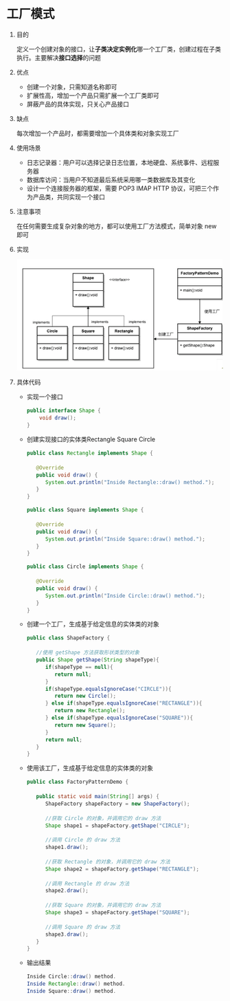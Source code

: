 # 工厂模式

1. 目的

   定义一个创建对象的接口，让**子类决定实例化**哪一个工厂类，创建过程在子类执行。主要解决**接口选择**的问题

2. 优点

   - 创建一个对象，只需知道名称即可
   - 扩展性高，增加一个产品只需扩展一个工厂类即可
   - 屏蔽产品的具体实现，只关心产品接口

3. 缺点

   每次增加一个产品时，都需要增加一个具体类和对象实现工厂

4. 使用场景

   - 日志记录器：用户可以选择记录日志位置，本地硬盘、系统事件、远程服务器
   - 数据库访问：当用户不知道最后系统采用哪一类数据库及其变化
   - 设计一个连接服务器的框架，需要 POP3 IMAP HTTP 协议，可把三个作为产品类，共同实现一个接口

5. 注意事项

   在任何需要生成复杂对象的地方，都可以使用工厂方法模式，简单对象 new 即可

6. 实现

   ![image](https://github.com/Einsgates/DesignPattern/blob/master/photos/%E5%B7%A5%E5%8E%82%E6%A8%A1%E5%BC%8F.png)
   
7. 具体代码

   - 实现一个接口

     ```java
     public interface Shape {
         void draw();
     }
     ```

   - 创建实现接口的实体类Rectangle Square Circle

     ```java
     public class Rectangle implements Shape {
      
        @Override
        public void draw() {
           System.out.println("Inside Rectangle::draw() method.");
        }
     }
     ```

     ```java
     public class Square implements Shape {
      
        @Override
        public void draw() {
           System.out.println("Inside Square::draw() method.");
        }
     }
     ```

     ```java
     public class Circle implements Shape {
      
        @Override
        public void draw() {
           System.out.println("Inside Circle::draw() method.");
        }
     }
     ```

   - 创建一个工厂，生成基于给定信息的实体类的对象

     ```java
     public class ShapeFactory {
         
        //使用 getShape 方法获取形状类型的对象
        public Shape getShape(String shapeType){
           if(shapeType == null){
              return null;
           }        
           if(shapeType.equalsIgnoreCase("CIRCLE")){
              return new Circle();
           } else if(shapeType.equalsIgnoreCase("RECTANGLE")){
              return new Rectangle();
           } else if(shapeType.equalsIgnoreCase("SQUARE")){
              return new Square();
           }
           return null;
        }
     }
     ```

   - 使用该工厂，生成基于给定信息的实体类的对象

     ```java
     public class FactoryPatternDemo {
      
        public static void main(String[] args) {
           ShapeFactory shapeFactory = new ShapeFactory();
      
           //获取 Circle 的对象，并调用它的 draw 方法
           Shape shape1 = shapeFactory.getShape("CIRCLE");
      
           //调用 Circle 的 draw 方法
           shape1.draw();
      
           //获取 Rectangle 的对象，并调用它的 draw 方法
           Shape shape2 = shapeFactory.getShape("RECTANGLE");
      
           //调用 Rectangle 的 draw 方法
           shape2.draw();
      
           //获取 Square 的对象，并调用它的 draw 方法
           Shape shape3 = shapeFactory.getShape("SQUARE");
      
           //调用 Square 的 draw 方法
           shape3.draw();
        }
     }
     ```

   - 输出结果

     ```java
     Inside Circle::draw() method.
     Inside Rectangle::draw() method.
     Inside Square::draw() method.
     ```

     

